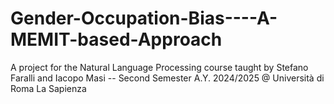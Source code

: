 # Gender-Occupation-Bias----A-MEMIT-based-Approach
A project for the Natural Language Processing course taught by Stefano Faralli and Iacopo Masi -- Second Semester A.Y. 2024/2025 @ Università di Roma La Sapienza
